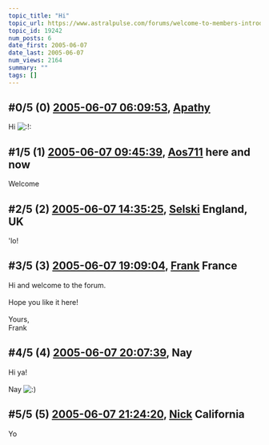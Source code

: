 ```yaml
---
topic_title: "Hi"
topic_url: https://www.astralpulse.com/forums/welcome-to-members-introductions!/hi-19242
topic_id: 19242
num_posts: 6
date_first: 2005-06-07
date_last: 2005-06-07
num_views: 2164
summary: ""
tags: []
---
```


## \#0/5 (0) [2005-06-07 06:09:53](https://www.astralpulse.com/forums/index.php?msg=165707), [Apathy](https://www.astralpulse.com/forums/profile/?u=9148)  ##
<section>
Hi
<img alt=":!:" class="smiley" src="https://www.astralpulse.com/forums/Smileys/fugue/smiley.png" title="Smiley"/>
</section>

## \#1/5 (1) [2005-06-07 09:45:39](https://www.astralpulse.com/forums/index.php?msg=165718), [Aos711](https://www.astralpulse.com/forums/profile/?u=8194) here and now ##
<section>
Welcome
</section>

## \#2/5 (2) [2005-06-07 14:35:25](https://www.astralpulse.com/forums/index.php?msg=165741), [Selski](https://www.astralpulse.com/forums/profile/?u=6012) England, UK ##
<section>
'lo!
</section>

## \#3/5 (3) [2005-06-07 19:09:04](https://www.astralpulse.com/forums/index.php?msg=165781), [Frank](https://www.astralpulse.com/forums/profile/?u=359) France ##
<section>
Hi and welcome to the forum.
<br>
<br>
Hope you like it here!
<br>
<br>
Yours,
<br>
Frank
</section>

## \#4/5 (4) [2005-06-07 20:07:39](https://www.astralpulse.com/forums/index.php?msg=165792), Nay  ##
<section>
Hi ya!
<br>
<br>
Nay
<img alt=":)" class="smiley" src="https://www.astralpulse.com/forums/Smileys/fugue/smiley.png" title="Smiley"/>
</section>

## \#5/5 (5) [2005-06-07 21:24:20](https://www.astralpulse.com/forums/index.php?msg=165804), [Nick](https://www.astralpulse.com/forums/profile/?u=2080) California ##
<section>
Yo
</section>